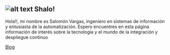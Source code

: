 ## ![alt text](https://s.gravatar.com/avatar/5045fb8aeb55c9bf1f60d26af056f594?s=500 "Salomón Vargas") Shalo!

Hola!!, mi nombre es Salomón Vargas, ingeniero en sistemas de información y entusiasta de la automatización.
Espero encuentres en esta página información de interés sobre la tecnología y el mundo de la integración y despliegue continuo

[Blog](https://salomonvargas.github.io/blog/bl.md)
